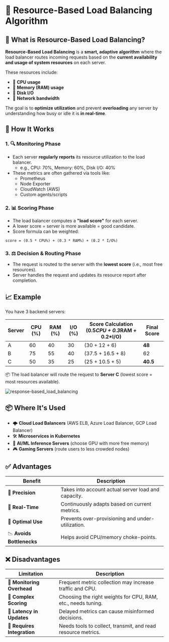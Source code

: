 # 🧠 Resource-Based Load Balancing Algorithm

## 🔷 What is Resource-Based Load Balancing?

**Resource-Based Load Balancing** is a **smart, adaptive algorithm** where the load balancer routes incoming requests based on the **current availability and usage of system resources** on each server.

These resources include:
* 🧮 **CPU usage**
* 🧠 **Memory (RAM) usage**
* 📀 **Disk I/O**
* 📡 **Network bandwidth**

The goal is to **optimize utilization** and prevent **overloading** any server by understanding how busy or idle it is **in real-time**.

## 🔧 How It Works

### 1. 🔍 Monitoring Phase
* Each server **regularly reports** its resource utilization to the load balancer.
   * e.g., CPU: 70%, Memory: 60%, Disk I/O: 40%
* These metrics are often gathered via tools like:
   * Prometheus
   * Node Exporter
   * CloudWatch (AWS)
   * Custom agents/scripts

### 2. 📊 Scoring Phase
* The load balancer computes a **"load score"** for each server.
* A lower score = server is more available = good candidate.
* Score formula can be weighted:

`score = (0.5 * CPU%) + (0.3 * RAM%) + (0.2 * I/O%)`

### 3. ⚖️ Decision & Routing Phase
* The request is routed to the server with the **lowest score** (i.e., most free resources).
* Server handles the request and updates its resource report after completion.

## 📈 Example

You have 3 backend servers:

| Server | CPU (%) | RAM (%) | I/O (%) | Score Calculation (0.5*CPU + 0.3*RAM + 0.2*I/O) | Final Score |
|--------|---------|---------|---------|------------------------------------------------|------------|
| A      | 60      | 40      | 30      | (30 + 12 + 6)                                  | **48**     |
| B      | 75      | 55      | 40      | (37.5 + 16.5 + 8)                              | 62         |
| C      | 50      | 35      | 25      | (25 + 10.5 + 5)                                | **40.5**   |

📦 The load balancer will route the request to **Server C** (lowest score = most resources available).

![response-based_load_balancing](https://media.geeksforgeeks.org/wp-content/uploads/20241111132131504562/resource-based-load-balancing-algorithm.webp)
## 📦 Where It's Used

* 🌩️ **Cloud Load Balancers** (AWS ELB, Azure Load Balancer, GCP Load Balancer)
* 🛠️ **Microservices in Kubernetes**
* 🧪 **AI/ML Inference Servers** (choose GPU with more free memory)
* 🎮 **Gaming Servers** (route users to less crowded nodes)

## ✅ Advantages

| Benefit | Description |
|---------|-------------|
| 🎯 **Precision** | Takes into account actual server load and capacity. |
| 🔄 **Real-Time** | Continuously adapts based on current metrics. |
| 🚀 **Optimal Use** | Prevents over-provisioning and under-utilization. |
| 📉 **Avoids Bottlenecks** | Helps avoid CPU/memory choke-points. |

## ❌ Disadvantages

| Limitation | Description |
|------------|-------------|
| 📡 **Monitoring Overhead** | Frequent metric collection may increase traffic and CPU. |
| 🧮 **Complex Scoring** | Choosing the right weights for CPU, RAM, etc., needs tuning. |
| 🐢 **Latency in Updates** | Delayed metrics can cause misinformed decisions. |
| 🧩 **Requires Integration** | Needs tools to collect, transmit, and read resource metrics. |


